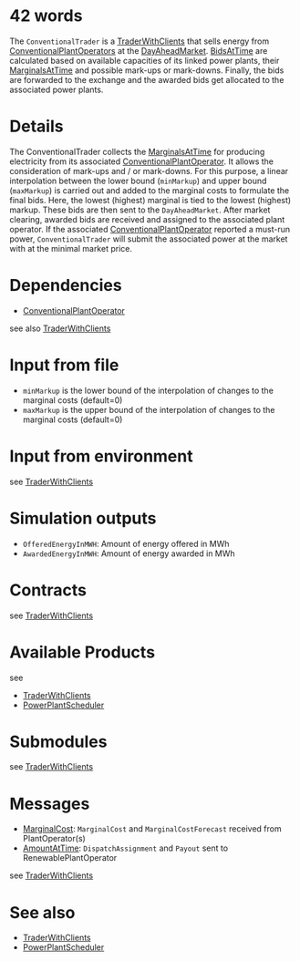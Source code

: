 # 42 words

The `ConventionalTrader` is a [TraderWithClients](./TraderWithClients.md) that sells energy from [ConventionalPlantOperators](./ConventionalPlantOperator.md) at the [DayAheadMarket](./DayAheadMarket.md).
[BidsAtTime](../Comms/BidsAtTime.md) are calculated based on available capacities of its linked power plants, their [MarginalsAtTime](../Comms/MarginalsAtTime.md) and possible mark-ups or mark-downs.
Finally, the bids are forwarded to the exchange and the awarded bids get allocated to the associated power plants.

# Details

The ConventionalTrader collects the [MarginalsAtTime](../Comms/MarginalsAtTime.md) for producing electricity from its associated [ConventionalPlantOperator](./ConventionalPlantOperator.md).
It allows the consideration of mark-ups and / or mark-downs.
For this purpose, a linear interpolation between the lower bound (`minMarkup`) and upper bound (`maxMarkup`) is carried out and added to the marginal costs to formulate the final bids.
Here, the lowest (highest) marginal is tied to the lowest (highest) markup.
These bids are then sent to the `DayAheadMarket`.
After market clearing, awarded bids are received and assigned to the associated plant operator.
If the associated [ConventionalPlantOperator](./ConventionalPlantOperator.md) reported a must-run power, `ConventionalTrader` will submit the associated power at the market with at the minimal market price. 

# Dependencies

* [ConventionalPlantOperator](./ConventionalPlantOperator.md)

see also [TraderWithClients](./TraderWithClients.md)

# Input from file

* `minMarkup` is the lower bound of the interpolation of changes to the marginal costs (default=0)
* `maxMarkup` is the upper bound of the interpolation of changes to the marginal costs (default=0)

# Input from environment

see [TraderWithClients](./TraderWithClients.md)

# Simulation outputs

* `OfferedEnergyInMWH`: Amount of energy offered in MWh
* `AwardedEnergyInMWH`: Amount of energy awarded in MWh

# Contracts

see [TraderWithClients](./TraderWithClients.md)

# Available Products

see

* [TraderWithClients](./TraderWithClients.md)
* [PowerPlantScheduler](../Abilities/PowerPlantScheduler.md)

# Submodules

see [TraderWithClients](./TraderWithClients.md)

# Messages

* [MarginalCost](../Comms/MarginalsAtTime.md): `MarginalCost` and `MarginalCostForecast` received from PlantOperator(s)
* [AmountAtTime](../Comms/AmountAtTime.md): `DispatchAssignment` and `Payout` sent to RenewablePlantOperator

see [TraderWithClients](./TraderWithClients.md)

# See also

* [TraderWithClients](./TraderWithClients.md)
* [PowerPlantScheduler](../Abilities/PowerPlantScheduler.md)
